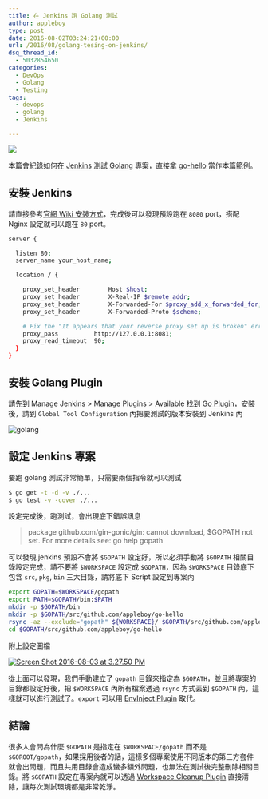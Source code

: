 ```yaml
---
title: 在 Jenkins 跑 Golang 測試
author: appleboy
type: post
date: 2016-08-02T03:24:21+00:00
url: /2016/08/golang-tesing-on-jenkins/
dsq_thread_id:
  - 5032854650
categories:
  - DevOps
  - Golang
  - Testing
tags:
  - devops
  - golang
  - Jenkins

---
```

[![][1]][1]

本篇會紀錄如何在 [Jenkins][2] 測試 [Golang][3] 專案，直接拿 [go-hello][4] 當作本篇範例。

<!--more-->

## 安裝 Jenkins

請直接參考[官網 Wiki 安裝方式][5]，完成後可以發現預設跑在 `8080` port，搭配 Nginx 設定就可以跑在 `80` port。

```bash
server {

  listen 80;
  server_name your_host_name;

  location / {

    proxy_set_header        Host $host;
    proxy_set_header        X-Real-IP $remote_addr;
    proxy_set_header        X-Forwarded-For $proxy_add_x_forwarded_for;
    proxy_set_header        X-Forwarded-Proto $scheme;

    # Fix the "It appears that your reverse proxy set up is broken" error.
    proxy_pass          http://127.0.0.1:8081;
    proxy_read_timeout  90;
  }
}
```

## 安裝 Golang Plugin

請先到 Manage Jenkins > Manage Plugins > Available 找到 [Go Plugin][6]，安裝後，請到 `Global Tool Configuration` 內把要測試的版本安裝到 Jenkins 內

<img src="https://i0.wp.com/c8.staticflickr.com/9/8768/28095772703_81a4ae9f6e_z.jpg?w=840&#038;ssl=1" alt="golang" data-recalc-dims="1" /> 

## 設定 Jenkins 專案

要跑 golang 測試非常簡單，只需要兩個指令就可以測試

```bash
$ go get -t -d -v ./...
$ go test -v -cover ./...
```

設定完成後，跑測試，會出現底下錯誤訊息

> package github.com/gin-gonic/gin: cannot download, $GOPATH not set. For more details see: go help gopath

可以發現 jenkins 預設不會將 `$GOPATH` 設定好，所以必須手動將 `$GOPATH` 相關目錄設定完成，請不要將 `$WORKSPACE` 設定成 `$GOPATH`，因為 `$WORKSPACE` 目錄底下包含 `src`, `pkg`, `bin` 三大目錄，請將底下 Script 設定到專案內

```bash
export GOPATH=$WORKSPACE/gopath
export PATH=$GOPATH/bin:$PATH
mkdir -p $GOPATH/bin
mkdir -p $GOPATH/src/github.com/appleboy/go-hello
rsync -az --exclude="gopath" ${WORKSPACE}/ $GOPATH/src/github.com/appleboy/go-hello
cd $GOPATH/src/github.com/appleboy/go-hello
```

附上設定圖檔

<a data-flickr-embed="true"  href="https://www.flickr.com/photos/appleboy/28705269116/in/dateposted-public/" title="Screen Shot 2016-08-03 at 3.27.50 PM"><img src="https://i2.wp.com/c5.staticflickr.com/9/8857/28705269116_fb5357d85f_z.jpg?resize=640%2C258&#038;ssl=1" alt="Screen Shot 2016-08-03 at 3.27.50 PM" data-recalc-dims="1" /></a>

從上面可以發現，我們手動建立了 `gopath` 目錄來指定為 `$GOPATH`，並且將專案的目錄都設定好後，把 `$WORKSPACE` 內所有檔案透過 `rsync` 方式丟到 `$GOPATH` 內，這樣就可以進行測試了。`export` 可以用 [EnvInject Plugin][7] 取代。

## 結論

很多人會問為什麼 `$GOPATH` 是指定在 `$WORKSPACE/gopath` 而不是 `$GOROOT/gopath`，如果採用後者的話，這樣多個專案使用不同版本的第三方套件就會出問題，而且共用目錄會造成蠻多額外問題，也無法在測試後完整刪除相關目錄。將 `$GOPATH` 設定在專案內就可以透過 [Workspace Cleanup Plugin][8] 直接清除，讓每次測試環境都是非常乾淨。

 [1]: https://lh3.googleusercontent.com/jsocHCR9A9yEfDVUTrU0m42_aHhTEVDGW5p5PsQSx7GSlkt3gLjohfXH3S7P7p982332ruU_e-EtW0LwmiuZjvN65VIcyME-zE35C6EM0IV1nqY6KoNw3dwW2djjid3F-T5YgnJothA=w1920-h1080
 [2]: https://jenkins.io/
 [3]: https://golang.org/
 [4]: https://github.com/appleboy/go-hello
 [5]: https://wiki.jenkins-ci.org/display/JENKINS/Installing+Jenkins
 [6]: https://wiki.jenkins-ci.org/display/JENKINS/Go+Plugin
 [7]: https://wiki.jenkins-ci.org/display/JENKINS/EnvInject+Plugin
 [8]: https://wiki.jenkins-ci.org/display/JENKINS/Workspace+Cleanup+Plugin